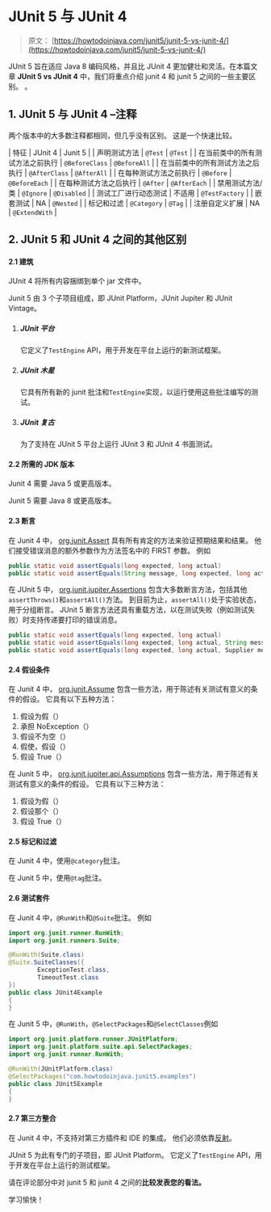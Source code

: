 # JUnit 5 与 JUnit 4

> 原文： [https://howtodoinjava.com/junit5/junit-5-vs-junit-4/](https://howtodoinjava.com/junit5/junit-5-vs-junit-4/)

JUnit 5 旨在适应 Java 8 编码风格，并且比 JUnit 4 更加健壮和灵活。在本篇文章 **JUnit 5 vs JUnit 4** 中，我们将重点介绍 junit 4 和 junit 5 之间的一些主要区别。 。

## 1\. JUnit 5 与 JUnit 4 –注释

两个版本中的大多数注释都相同，但几乎没有区别。 这是一个快速比较。

| 特征 | JUnit 4 | Junit 5 |
| 声明测试方法 | `@Test` | `@Test` |
| 在当前类中的所有测试方法之前执行 | `@BeforeClass` | `@BeforeAll` |
| 在当前类中的所有测试方法之后执行 | `@AfterClass` | `@AfterAll` |
| 在每种测试方法之前执行 | `@Before` | `@BeforeEach` |
| 在每种测试方法之后执行 | `@After` | `@AfterEach` |
| 禁用测试方法/类 | `@Ignore` | `@Disabled` |
| 测试工厂进行动态测试 | 不适用 | `@TestFactory` |
| 嵌套测试 | NA | `@Nested` |
| 标记和过滤 | `@Category` | `@Tag` |
| 注册自定义扩展 | NA | `@ExtendWith` |

## 2\. JUnit 5 和 JUnit 4 之间的其他区别

#### 2.1 建筑

JUnit 4 将所有内容捆绑到单个 jar 文件中。

Junit 5 由 3 个子项目组成，即 JUnit Platform，JUnit Jupiter 和 JUnit Vintage。

1.  ##### JUnit 平台

    它定义了`TestEngine` API，用于开发在平台上运行的新测试框架。

2.  ##### JUnit 木星

    它具有所有新的 junit 批注和`TestEngine`实现，以运行使用这些批注编写的测试。

3.  ##### JUnit 复古

    为了支持在 JUnit 5 平台上运行 JUnit 3 和 JUnit 4 书面测试。

#### 2.2 所需的 JDK 版本

Junit 4 需要 Java 5 或更高版本。

Junit 5 需要 Java 8 或更高版本。

#### 2.3 断言

在 Junit 4 中， [org.junit.Assert](http://junit.org/junit4/javadoc/4.12/org/junit/Assert.html) 具有所有肯定的方法来验证预期结果和结果。
他们接受错误消息的额外参数作为方法签名中的 FIRST 参数。 例如

```java
public static void assertEquals(long expected, long actual)
public static void assertEquals(String message, long expected, long actual)

```

在 JUnit 5 中， [org.junit.jupiter.Assertions](http://junit.org/junit5/docs/current/api/org/junit/jupiter/api/Assertions.html) 包含大多数断言方法，包括其他`assertThrows()`和`assertAll()`方法。 到目前为止，`assertAll()`处于实验状态，用于分组断言。
JUnit 5 断言方法还具有重载方法，以在测试失败（例如测试失败）时支持传递要打印的错误消息。

```java
public static void assertEquals(long expected, long actual)
public static void assertEquals(long expected, long actual, String message)
public static void assertEquals(long expected, long actual, Supplier messageSupplier)

```

#### 2.4 假设条件

在 Junit 4 中， [org.junit.Assume](http://junit.org/junit4/javadoc/4.12/org/junit/Assume.html) 包含一些方法，用于陈述有关测试有意义的条件的假设。 它具有以下五种方法：

1.  假设为假（）
2.  承担 NoException（）
3.  假设不为空（）
4.  假使，假设（）
5.  假设 True（）

在 Junit 5 中， [org.junit.jupiter.api.Assumptions](http://junit.org/junit5/docs/current/api/org/junit/jupiter/api/Assumptions.html) 包含一些方法，用于陈述有关测试有意义的条件的假设。 它具有以下三种方法：

1.  假设为假（）
2.  假设那个（）
3.  假设 True（）

#### 2.5 标记和过滤

在 Junit 4 中，使用`@category`批注。

在 Junit 5 中，使用`@tag`批注。

#### 2.6 测试套件

在 Junit 4 中，`@RunWith`和`@Suite`批注。 例如

```java
import org.junit.runner.RunWith;
import org.junit.runners.Suite;

@RunWith(Suite.class)
@Suite.SuiteClasses({
        ExceptionTest.class, 
        TimeoutTest.class
})
public class JUnit4Example 
{
}

```

在 Junit 5 中，`@RunWith`，`@SelectPackages`和`@SelectClasses`例如

```java
import org.junit.platform.runner.JUnitPlatform;
import org.junit.platform.suite.api.SelectPackages;
import org.junit.runner.RunWith;

@RunWith(JUnitPlatform.class)
@SelectPackages("com.howtodoinjava.junit5.examples")
public class JUnit5Example 
{
}

```

#### 2.7 第三方整合

在 Junit 4 中，不支持对第三方插件和 IDE 的集成。 他们必须依靠[反射](//howtodoinjava.com/java/related-concepts/real-usage-examples-of-reflection-in-java/)。

JUnit 5 为此有专门的子项目，即 JUnit Platform。 它定义了`TestEngine` API，用于开发在平台上运行的测试框架。

请在评论部分中对 junit 5 和 junit 4 之间的**比较发表您的看法。**

学习愉快！